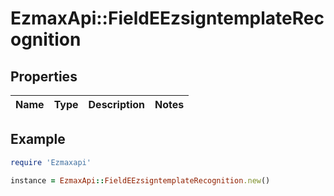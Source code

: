 # EzmaxApi::FieldEEzsigntemplateRecognition

## Properties

| Name | Type | Description | Notes |
| ---- | ---- | ----------- | ----- |

## Example

```ruby
require 'Ezmaxapi'

instance = EzmaxApi::FieldEEzsigntemplateRecognition.new()
```

